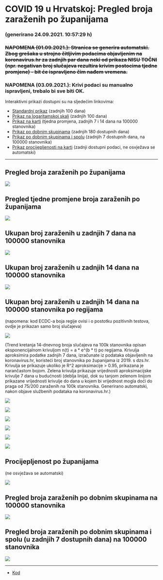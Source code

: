 # COVID 19 u Hrvatskoj: Pregled broja zaraženih po županijama

### (generirano 24.09.2021. 10:57:29 h)

### ~~NAPOMENA (01.09.2021.): Stranica se generira automatski. Zbog grešaka u strojno čitljivim podacima objavljenim na koronavirus.hr za zadnjih par dana neki od prikaza NISU TOČNI (npr. negativan broj slučajeva rezultira krivim postocima tjedne promjene) - bit će ispravljeno čim nađem vremena.~~

### NAPOMENA (03.09.2021.): Krivi podaci su manualno ispravljeni, trebalo bi sve biti OK.

Interaktivni prikazi dostupni su na sljedećim linkovima:

- [Standardni prikaz](html/index.html) (zadnjih 100 dana)
- [Prikaz na logaritamskoj skali](html/index_log.html) (zadnjih 100 dana)
- [Prikaz na karti](html/index_map.html) (tjedna promjena, zadnjih 7 i 14 dana na 100000 stanovnika)
- [Prikaz po dobnim skupinama](html/index_per_age.html) (zadnjih 180 dostupnih dana)
- [Prikaz po dobnim skupinama i spolu](html/index_pyramid.html) (zadnjih 7 dostupnih dana, na 100000 stanovnika)
- [Prikaz procijepljenosti na karti](html/index_vaccination.html) (zadnji dostupni podaci, ne osvježava se automatski)

-----

## Pregled broja zaraženih po županijama

![](img/2021_09_23_line_plots.png)

## Pregled tjedne promjene broja zaraženih po županijama

![](img/2021_09_23_map.png)

## Ukupan broj zaraženih u zadnjih 7 dana na 100000 stanovnika

![](img/2021_09_23_map_7_day_per_100k.png)

## Ukupan broj zaraženih u zadnjih 14 dana na 100000 stanovnika

![](img/2021_09_23_map_14_day_per_100k.png)

## Ukupan broj zaraženih u zadnjih 14 dana na 100000 stanovnika po regijama

(napomena: kod ECDC-a boja regije ovisi i o postotku pozitivnih testova, ovdje je prikazan samo broj slučajeva)

![](img/2021_09_23_map_14_day_per_100k_region.png)

(Trend kretanja 14-dnevnog broja slučajeva na 100k stanovnika opisan eksponencijalnom krivuljom n(t) = a * e^(b * t) po regijama. Krivulja aproksimira podatke zadnjih 7 dana, izračunate iz podataka objavljenih na koronavirus.hr, koristeći broj stanovnika po županijama iz 2019. s dzs.hr. Krivulja se prikazuje ukoliko je R^2 aproksimacije > 0.95, prikazana je narančastom bojom. Zelena krivulja prikazuje vrijednosti aproksimacijske krivulje 7 dana u budućnosti (deblja linija), dok su tanjom zelenom linijom prikazane vrijednosti krivulje do dana u kojem bi vrijednost mogla doći do praga od 75/200 zaraženih na 100k stanovnika. Generirano automatski, nakon objave službenih podataka na koronavirus.hr.)

![](img/2021_09_23_current_Jadranska_Hrvatska.png)

![](img/2021_09_23_current_Panonska_Hrvatska.png)

![](img/2021_09_23_current_Grad_Zagreb.png)

![](img/2021_09_23_current_Sjeverna_Hrvatska.png)

![](img/2021_09_23_current_Republika_Hrvatska.png)

![](img/2021_09_23_cases_hospitalisations_deaths_Republika_Hrvatska.png)

## Procijepljenost po županijama

(ne osvježava se automatski)

![](img/2021_09_23_vaccination.png)

## Pregled broja zaraženih po dobnim skupinama na 100000 stanovnika

![](img/2021_09_23_per_age_group.png)

## Pregled broja zaraženih po dobnim skupinama i spolu (u zadnjih 7 dostupnih dana) na 100000 stanovnika

![](img/2021_09_23_pyramid.png)

-----

- [Kod](https://github.com/ppalasek/covid_plots_croatia)

